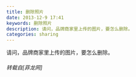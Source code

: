 ```yaml
---
title: 删除照片
date: 2013-12-9 17:41
keywords: 删除照片
description: 请问，品牌商家里上传的图片，要怎么删除。
categories: sharing
---
```

<td class="t_f" id="postmessage_82548">

请问，品牌商家里上传的图片，要怎么删除。<img alt="" border="0" onclick="" onmouseover="" smilieid="106" src="static/image/smiley/qiubilong/7.gif"/></td>
###### 转载自[菲龙网]